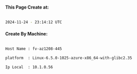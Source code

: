 
   
#### This Page Create at:

```bash

2024-11-24 - 23:14:12 UTC

```

#### Create By Machine:

```bash

Host Name : fv-az1208-445

platform  : Linux-6.5.0-1025-azure-x86_64-with-glibc2.35

Ip Local  : 10.1.0.56

```

